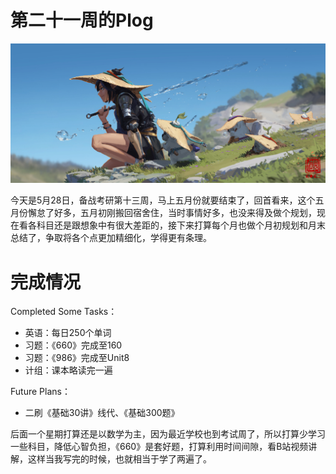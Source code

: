 # 第二十一周的Plog

![](./Source/21/preface.jpg)

​		今天是5月28日，备战考研第十三周，马上五月份就要结束了，回首看来，这个五月份懈怠了好多，五月初刚搬回宿舍住，当时事情好多，也没来得及做个规划，现在看各科目还是跟想象中有很大差距的，接下来打算每个月也做个月初规划和月末总结了，争取将各个点更加精细化，学得更有条理。



# 完成情况

Completed Some Tasks：

- 英语：每日250个单词
- 习题：《660》完成至160
- 习题：《986》完成至Unit8
- 计组：课本略读完一遍

Future Plans：

- 二刷《基础30讲》线代、《基础300题》

​		后面一个星期打算还是以数学为主，因为最近学校也到考试周了，所以打算少学习一些科目，降低心智负担，《660》是套好题，打算利用时间间隙，看B站视频讲解，这样当我写完的时候，也就相当于学了两遍了。